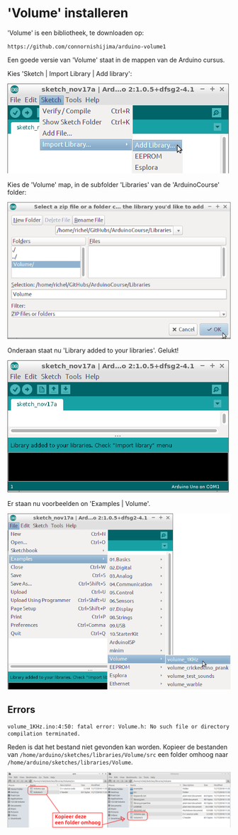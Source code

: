 # 'Volume' installeren

'Volume' is een bibliotheek, te downloaden op:

```
https://github.com/connornishijima/arduino-volume1
```

Een goede versie van 'Volume' staat in de mappen van de Arduino cursus.

Kies 'Sketch | Import Library | Add library':

![Kies 'Sketch | Import Library | Add library'](Volume_add_libary.png)

Kies de 'Volume' map, in de subfolder 'Libraries' van de 'ArduinoCourse' folder:

![Kies ArduinoCourse/Libraries/ArduinoCourse](Volume_install_folder.png)

Onderaan staat nu 'Library added to your libraries'. Gelukt!

![Gelukt!](Volume_installeren_gelukt.png)

Er staan nu voorbeelden on 'Examples | Volume'.

![Volume voorbeelden](Volume_voorbeelden.png)

## Errors

```
volume_1KHz.ino:4:50: fatal error: Volume.h: No such file or directory
compilation terminated.
```

Reden is dat het bestand niet gevonden kan worden.
Kopieer de bestanden van `/home/arduino/sketches/libraries/Volume/src`
een folder omhoog naar `/home/arduino/sketches/libraries/Volume`.

![](Volume_in_de_juiste_folder_kopieeren.png)

